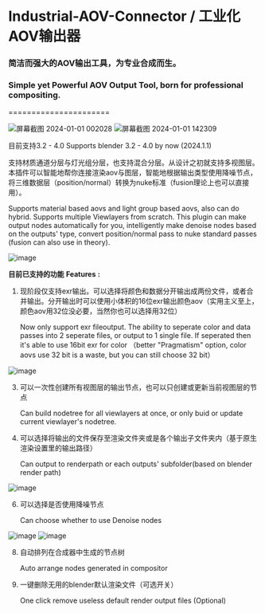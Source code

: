 # Industrial-AOV-Connector / 工业化AOV输出器
### 简洁而强大的AOV输出工具，为专业合成而生。

### Simple yet Powerful AOV Output Tool, born for professional compositing.
======================

![屏幕截图 2024-01-01 002028](https://github.com/RolandVyens/Industrial-AOV-Connector/assets/30930721/ef18474b-957f-44e7-9403-d23930317e36)
![屏幕截图 2024-01-01 142309](https://github.com/RolandVyens/Industrial-AOV-Connector/assets/30930721/203f13c8-905d-467f-91ac-a46270f21a9d)

目前支持3.2 - 4.0 Supports blender 3.2 - 4.0 by now (2024.1.1)

支持材质通道分层与灯光组分层，也支持混合分层。从设计之初就支持多视图层。本插件可以智能地帮你连接渲染aov与图层，智能地根据输出类型使用降噪节点，将三维数据层（position/normal）转换为nuke标准（fusion理论上也可以直接用）。

Supports material based aovs and light group based aovs, also can do hybrid. Supports multiple Viewlayers from scratch. This plugin can make output nodes automatically for you, intelligently make denoise nodes based on the outputs' type, convert position/normal pass to nuke standard passes (fusion can also use in theory).

![image](https://github.com/RolandVyens/Industrial-AOV-Connector/assets/30930721/80cb98fa-c466-4dac-a100-aa1b1eddd724)

**目前已支持的功能** **Features** **:**

1. 现阶段仅支持exr输出。可以选择将颜色和数据分开输出成两份文件，或者合并输出。分开输出时可以使用小体积的16位exr输出颜色aov（实用主义至上，颜色aov用32位没必要，当然你也可以选择用32位）
   
   Now only support exr fileoutput. The ability to seperate color and data passes into 2 seperate files, or output to 1 single file. If seperated then it's able to use 16bit exr for color （better "Pragmatism" option, color aovs use 32 bit is a waste, but you can still choose 32 bit）

![image](https://github.com/RolandVyens/Industrial-AOV-Connector/assets/30930721/caf3b9f9-274f-4289-a4aa-5a0762e43315)
   
3. 可以一次性创建所有视图层的输出节点，也可以只创建或更新当前视图层的节点

   Can build nodetree for all viewlayers at once, or only buid or update current viewlayer's nodetree.

4. 可以选择将输出的文件保存至渲染文件夹或是各个输出子文件夹内（基于原生渲染设置里的输出路径）

   Can output to renderpath or each outputs' subfolder(based on blender render path)

![image](https://github.com/RolandVyens/Industrial-AOV-Connector/assets/30930721/89ab46e7-2d0c-4269-9881-7be85dbcb0a2)

6. 可以选择是否使用降噪节点

   Can choose whether to use Denoise nodes

![image](https://github.com/RolandVyens/Industrial-AOV-Connector/assets/30930721/8ac3ee41-234b-4b69-918b-bd74fbfffa5f)
![image](https://github.com/RolandVyens/Industrial-AOV-Connector/assets/30930721/05438c57-dffb-4e71-a7ba-de449aad2017)

8. 自动排列在合成器中生成的节点树

   Auto arrange nodes generated in compositor

9. 一键删除无用的blender默认渲染文件（可选开关）

   One click remove useless default render output files (Optional)
